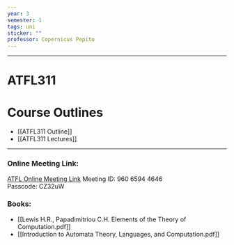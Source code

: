 ```yaml
---
year: 3
semester: 1
tags: uni
sticker: ""
professor: Copernicus Pepito
---
```

---
# ATFL311

# Course Outlines
- [[ATFL311 Outline]]
- [[ATFL311 Lectures]]

---
### Online Meeting Link:

[ATFL Online Meeting Link](https://us05web.zoom.us/j/96065944646?pwd=STNxNG1zaTl2ak4vZjZpemZPSU9lQT09)
Meeting ID: 960 6594 4646  
Passcode: CZ32uW

### Books:
- [[Lewis H.R., Papadimitriou C.H. Elements of the Theory of Computation.pdf]]
- [[Introduction to Automata Theory, Languages, and Computation.pdf]]